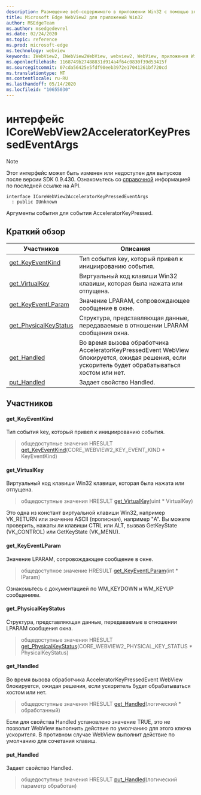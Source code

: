 ```yaml
---
description: Размещение веб-содержимого в приложении Win32 с помощью элемента управления Microsoft Edge WebView2
title: Microsoft Edge WebView2 для приложений Win32
author: MSEdgeTeam
ms.author: msedgedevrel
ms.date: 02/24/2020
ms.topic: reference
ms.prod: microsoft-edge
ms.technology: webview
keywords: IWebView2, IWebView2WebView, webview2, WebView, приложения Win32, Win32, EDGE, ICoreWebView2, ICoreWebView2Host, элемент управления "веб-браузер", HTML Edge
ms.openlocfilehash: 1168749b27488831d914a4f64c0830f39d53415f
ms.sourcegitcommit: 07cda56425e5fdf90eeb3972e17041261bf720cd
ms.translationtype: MT
ms.contentlocale: ru-RU
ms.lasthandoff: 05/14/2020
ms.locfileid: "10655030"
---
```

# интерфейс ICoreWebView2AcceleratorKeyPressedEventArgs 

> [!NOTE]
> Этот интерфейс может быть изменен или недоступен для выпусков после версии SDK 0.9.430. Ознакомьтесь со [справочной](../../../webview2-api-reference.md) информацией по последней ссылке на API.

```
interface ICoreWebView2AcceleratorKeyPressedEventArgs
  : public IUnknown
```

Аргументы события для события AcceleratorKeyPressed.

## Краткий обзор

 Участников                        | Описания
--------------------------------|---------------------------------------------
[get_KeyEventKind](#get_keyeventkind) | Тип события key, который привел к инициированию события.
[get_VirtualKey](#get_virtualkey) | Виртуальный код клавиши Win32 клавиши, которая была нажата или отпущена.
[get_KeyEventLParam](#get_keyeventlparam) | Значение LPARAM, сопровождающее сообщение в окне.
[get_PhysicalKeyStatus](#get_physicalkeystatus) | Структура, представляющая данные, передаваемые в отношении LPARAM сообщения окна.
[get_Handled](#get_handled) | Во время вызова обработчика AcceleratorKeyPressedEvent WebView блокируется, ожидая решения, если ускоритель будет обрабатываться хостом или нет.
[put_Handled](#put_handled) | Задает свойство Handled.

## Участников

#### get_KeyEventKind 

Тип события key, который привел к инициированию события.

> общедоступные значения HRESULT [get_KeyEventKind](#get_keyeventkind)(CORE_WEBVIEW2_KEY_EVENT_KIND * KeyEventKind)

#### get_VirtualKey 

Виртуальный код клавиши Win32 клавиши, которая была нажата или отпущена.

> общедоступные значения HRESULT [get_VirtualKey](#get_virtualkey)(uint * VirtualKey)

Это одна из констант виртуальной клавиши Win32, например VK_RETURN или значение ASCII (прописная), например "A". Вы можете проверить, нажаты ли клавиши CTRL или ALT, вызвав GetKeyState (VK_CONTROL) или GetKeyState (VK_MENU).

#### get_KeyEventLParam 

Значение LPARAM, сопровождающее сообщение в окне.

> общедоступное значение HRESULT [get_KeyEventLParam](#get_keyeventlparam)(int * lParam)

Ознакомьтесь с документацией по WM_KEYDOWN и WM_KEYUP сообщениям.

#### get_PhysicalKeyStatus 

Структура, представляющая данные, передаваемые в отношении LPARAM сообщения окна.

> общедоступные значения HRESULT [get_PhysicalKeyStatus](#get_physicalkeystatus)(CORE_WEBVIEW2_PHYSICAL_KEY_STATUS * PhysicalKeyStatus)

#### get_Handled 

Во время вызова обработчика AcceleratorKeyPressedEvent WebView блокируется, ожидая решения, если ускоритель будет обрабатываться хостом или нет.

> общедоступные значения HRESULT [get_Handled](#get_handled)(логический * обработанный)

Если для свойства Handled установлено значение TRUE, это не позволит WebView выполнить действие по умолчанию для этого ключа ускорителя. В противном случае WebView выполнит действие по умолчанию для сочетания клавиш.

#### put_Handled 

Задает свойство Handled.

> общедоступные значения HRESULT [put_Handled](#put_handled)(логический параметр обработан)

